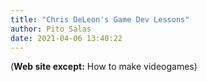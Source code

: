 ```yaml
---
title: "Chris DeLeon's Game Dev Lessons"
author: Pito Salas
date: 2021-04-06 13:40:22
---
```


(**Web site except:** How to make videogames) 

